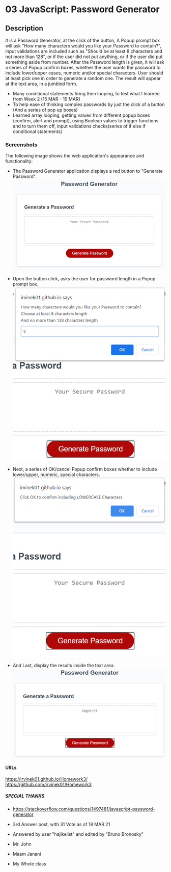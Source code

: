 # 03 JavaScript: Password Generator

## Description
It is a Password Generator, at the click of the button, A Popup prompt box will ask "How many characters would you like your Password to contain?", input validations are included such as "Should be at least 8 characters and not more than 128", or if the user did not put anything, or if the user did put something aside from number. After the Password length is given, it will ask a series of Popup confirm boxes, whether the user wants the password to include lower/upper cases, numeric and/or special characters. User should at least pick one in order to generate a random one. The result will appear at the text area, in a jumbled form.

- Many conditional statements firing then looping, to test what I learned from Week 2 (15 MAR - 19 MAR) 
- To help ease of thinking complex passwords by just the click of a button (And a series of pop up boxes)
- Learned array looping, getting values from different popup boxes (confirm, alert and prompt), using Boolean values to trigger functions and to turn them off, input validations checks(series of if else if conditional statements)

### Screenshots
The following image shows the web application's appearance and functionality:

- The Password Generator application displays a red button to "Generate Password".
![The Password Generator application displays a red button to "Generate Password".](./Assets/03-javascript-homework-demo.png)

- Upon the button click, asks the user for password length in a Popup prompt box.
![Upon the button click, asks the user for password length in a Popup prompt box.](./Assets/input.png)

- Next, a series of OK/cancel Popup confirm boxes whether to include lower/upper, numeric, special characters.
![Next, a series of OK/cancel Popup confirm boxes whether to include lower/upper, numeric, special characters.](./Assets/ask-include.png)

- And Last, display the results inside the text area.
![And Last, display the results inside the text area.](./Assets/end-result.png)

#### URLs
https://irvinek01.github.io/Homework3/
https://github.com/irvinek01/Homework3

##### SPECIAL THANKS
- https://stackoverflow.com/questions/1497481/javascript-password-generator
- 3rd Answer post, with 31 Vote as of 18 MAR 21
- Answered by user "hajikelist" and edited by "Bruno Bronosky"

- Mr. John
- Maam Janani
- My Whole class
